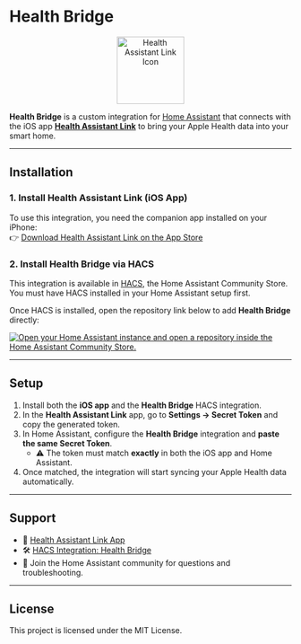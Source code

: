 # Health Bridge

<p align="center">
  <img src="[https://is1-ssl.mzstatic.com/image/thumb/Purple221/v4/34/78/aa/3478aa38-4bb7-7752-6c34-b79dca3a9f6d/AppIcon-0-1x_U007emarketing-0-7-0-85-220.png/120x120bb.png](https://is1-ssl.mzstatic.com/image/thumb/Purple221/v4/8c/0a/b3/8c0ab330-3e85-27b2-8532-e1f912c29fb6/AppIcon-0-0-1x_U007ephone-0-1-85-220.png/460x0w.webp)" alt="Health Assistant Link Icon" width="120"/>
</p>

**Health Bridge** is a custom integration for [Home Assistant](https://www.home-assistant.io/) that connects with the iOS app **[Health Assistant Link](https://apps.apple.com/us/app/health-assistant-link/id6745420767)** to bring your Apple Health data into your smart home.

---

## Installation

### 1. Install Health Assistant Link (iOS App)
To use this integration, you need the companion app installed on your iPhone:  
👉 [Download Health Assistant Link on the App Store](https://apps.apple.com/us/app/health-assistant-link/id6745420767)

### 2. Install Health Bridge via HACS
This integration is available in [HACS](https://hacs.xyz/), the Home Assistant Community Store.  
You must have HACS installed in your Home Assistant setup first.

Once HACS is installed, open the repository link below to add **Health Bridge** directly:

[![Open your Home Assistant instance and open a repository inside the Home Assistant Community Store.](https://my.home-assistant.io/badges/hacs_repository.svg)](https://my.home-assistant.io/redirect/hacs_repository/?category=integration&repository=health_bridge&owner=gregt1993)

---

## Setup

1. Install both the **iOS app** and the **Health Bridge** HACS integration.  
2. In the **Health Assistant Link** app, go to **Settings → Secret Token** and copy the generated token.  
3. In Home Assistant, configure the **Health Bridge** integration and **paste the same Secret Token**.  
   - ⚠️ The token must match **exactly** in both the iOS app and Home Assistant.  
4. Once matched, the integration will start syncing your Apple Health data automatically.

---

## Support

- 📱 [Health Assistant Link App](https://apps.apple.com/us/app/health-assistant-link/id6745420767)  
- 🛠 [HACS Integration: Health Bridge](https://my.home-assistant.io/redirect/hacs_repository/?category=integration&repository=health_bridge&owner=gregt1993)  
- 💬 Join the Home Assistant community for questions and troubleshooting.

---

## License
This project is licensed under the MIT License.
